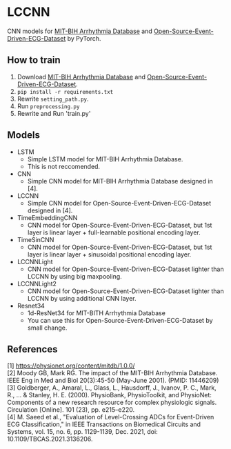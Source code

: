 # LCCNN

CNN models for [MIT-BIH Arrhythmia Database](https://physionet.org/content/mitdb/1.0.0/ ) and [Open-Source-Event-Driven-ECG-Dataset](https://github.com/jedaiproject/Open-Source-Event-Driven-ECG-Dataset) by PyTorch.


## How to train

1. Download [MIT-BIH Arrhythmia Database](https://physionet.org/content/mitdb/1.0.0/ ) and [Open-Source-Event-Driven-ECG-Dataset](https://github.com/jedaiproject/Open-Source-Event-Driven-ECG-Dataset).
2. `pip install -r requirements.txt`
3. Rewrite `setting_path.py`.
4. Run `preprocessing.py`
5. Rewrite and Run 'train.py'


## Models
- LSTM
  - Simple LSTM model for MIT-BIH Arrhythmia Database.
  - This is not reccomended.
- CNN
  - Simple CNN model for MIT-BIH Arrhythmia Database designed in [4].
- LCCNN
  - Simple CNN model for Open-Source-Event-Driven-ECG-Dataset designed in [4].
- TimeEmbeddingCNN
  - CNN model for Open-Source-Event-Driven-ECG-Dataset, but 1st layer is linear layer + full-learnable positional encoding layer.
- TimeSinCNN
  - CNN model for Open-Source-Event-Driven-ECG-Dataset, but 1st layer is linear layer + sinusoidal positional encoding layer.
- LCCNNLight
  - CNN model for Open-Source-Event-Driven-ECG-Dataset lighter than LCCNN by using big maxpooling.
- LCCNNLight2
  - CNN model for Open-Source-Event-Driven-ECG-Dataset lighter than LCCNN by using additional CNN layer.
- Resnet34
  - 1d-ResNet34 for MIT-BITH Arrhythmia Database
  - You can use this for Open-Source-Event-Driven-ECG-Dataset by small change.
  
## References

[1] https://physionet.org/content/mitdb/1.0.0/  
[2] Moody GB, Mark RG. The impact of the MIT-BIH Arrhythmia Database. IEEE Eng in Med and Biol 20(3):45-50 (May-June 2001). (PMID: 11446209)  
[3] Goldberger, A., Amaral, L., Glass, L., Hausdorff, J., Ivanov, P. C., Mark, R., ... & Stanley, H. E. (2000). PhysioBank, PhysioToolkit, and PhysioNet: Components of a new research resource for complex physiologic signals. Circulation [Online]. 101 (23), pp. e215–e220.  
[4] M. Saeed et al., "Evaluation of Level-Crossing ADCs for Event-Driven ECG Classification," in IEEE Transactions on Biomedical Circuits and Systems, vol. 15, no. 6, pp. 1129-1139, Dec. 2021, doi: 10.1109/TBCAS.2021.3136206.
